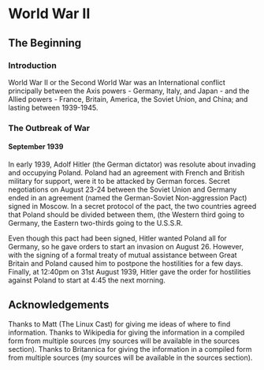 # World War II
## The Beginning

### Introduction
World War II or the Second World War was an International conflict principally between the Axis powers - Germany, Italy, and Japan - and the Allied powers - France, Britain, America, the Soviet Union, and China; and lasting between 1939-1945.

### The Outbreak of War
#### September 1939
In early 1939, Adolf Hitler (the German dictator) was resolute about invading and occupying Poland. Poland had an agreement with French and British military for support, were it to be attacked by German forces. Secret negotiations on August 23-24 between the Soviet Union and Germany ended in an agreement (named the German-Soviet Non-aggression Pact) signed in Moscow. In a secret protocol of the pact, the two countries agreed that Poland should be divided between them, (the Western third going to Germany, the Eastern two-thirds going to the U.S.S.R.

Even though this pact had been signed, Hitler wanted Poland all for Germany, so he gave orders to start an invasion on August 26. However, with the signing of a formal treaty of mutual assistance between Great Britain and Poland caused him to postpone the hostilities for a few days. Finally, at 12:40pm on 31st August 1939, Hitler gave the order for hostilities against Poland to start at 4:45 the next morning.









## Acknowledgements
Thanks to Matt (The Linux Cast) for giving me ideas of where to find information.
Thanks to Wikipedia for giving the information in a compiled form from multiple sources (my sources will be available in the sources section).
Thanks to Britannica for giving the information in a compiled form from multiple sources (my sources will be available in the sources section).
